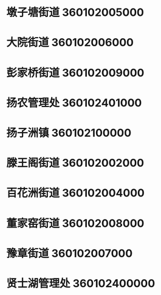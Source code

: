 # 墩子塘街道 360102005000
# 大院街道 360102006000
# 彭家桥街道 360102009000
# 扬农管理处 360102401000
# 扬子洲镇 360102100000
# 滕王阁街道 360102002000
# 百花洲街道 360102004000
# 董家窑街道 360102008000
# 豫章街道 360102007000
# 贤士湖管理处 360102400000
